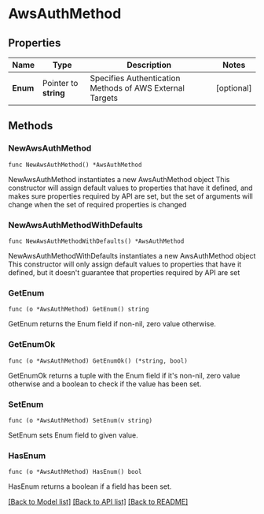 # AwsAuthMethod

## Properties

Name | Type | Description | Notes
------------ | ------------- | ------------- | -------------
**Enum** | Pointer to **string** | Specifies Authentication Methods of AWS External Targets | [optional] 

## Methods

### NewAwsAuthMethod

`func NewAwsAuthMethod() *AwsAuthMethod`

NewAwsAuthMethod instantiates a new AwsAuthMethod object
This constructor will assign default values to properties that have it defined,
and makes sure properties required by API are set, but the set of arguments
will change when the set of required properties is changed

### NewAwsAuthMethodWithDefaults

`func NewAwsAuthMethodWithDefaults() *AwsAuthMethod`

NewAwsAuthMethodWithDefaults instantiates a new AwsAuthMethod object
This constructor will only assign default values to properties that have it defined,
but it doesn't guarantee that properties required by API are set

### GetEnum

`func (o *AwsAuthMethod) GetEnum() string`

GetEnum returns the Enum field if non-nil, zero value otherwise.

### GetEnumOk

`func (o *AwsAuthMethod) GetEnumOk() (*string, bool)`

GetEnumOk returns a tuple with the Enum field if it's non-nil, zero value otherwise
and a boolean to check if the value has been set.

### SetEnum

`func (o *AwsAuthMethod) SetEnum(v string)`

SetEnum sets Enum field to given value.

### HasEnum

`func (o *AwsAuthMethod) HasEnum() bool`

HasEnum returns a boolean if a field has been set.


[[Back to Model list]](../README.md#documentation-for-models) [[Back to API list]](../README.md#documentation-for-api-endpoints) [[Back to README]](../README.md)


